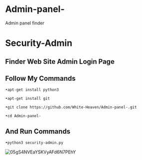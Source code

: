 # Admin-panel-
Admin panel finder

# Security-Admin
## Finder Web Site Admin Login Page

## Follow My Commands
`•apt-get install python3`

`•apt-get install git`

`•git clone https://github.com/White-Heaven/Admin-panel-.git `

`•cd Admin-panel-`
## And Run Commands

`•python3 security-admin.py`

![05gS4NVEaYSKVyAFd6N7PEhY](https://user-images.githubusercontent.com/65353899/107873453-af6bc900-6ed8-11eb-9348-e2d17eff59f8.jpg)








